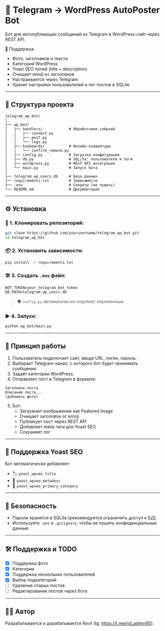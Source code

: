 # 🤖 Telegram → WordPress AutoPoster Bot

Бот для автопубликации сообщений из Telegram в WordPress-сайт через REST API.

📌 Поддержка:
- Фото, заголовков и текста
- Категорий WordPress
- Yoast SEO полей (title + description)
- Очищает emoji из заголовков
- Настраивается через Telegram
- Хранит настройки пользователей и лог постов в SQLite

---

## 🧱 Структура проекта

```
telegram_wp_bot/
│
├── wp_bot/
│   ├── handlers/            # Обработчики событий
│   │   ├── connect.py
│   │   ├── post.py
│   │   └── logs.py
│   ├── keyboards/           # Инлайн-клавиатуры
│   │   └── confirm_remove.py
│   ├── config.py            # Загрузка конфигурации
│   ├── db.py                # SQLite: пользователи и логи
│   ├── wordpress.py         # REST API интеграция
│   └── main.py              # Запуск бота
│
├── telegram_wp_users.db     # База данных
├── requirements.txt         # Зависимости
├── .env                     # Секреты (не пушить)
└── README.md                # Документация
```

---

## ⚙️ Установка

### 🔽 1. Клонировать репозиторий:

```bash
git clone https://github.com/yourusername/telegram_wp_bot.git
cd telegram_wp_bot
```

### 📦 2. Установить зависимости:

```bash
pip install -r requirements.txt
```

### 🛠️ 3. Создать `.env` файл:

```env
BOT_TOKEN=your_telegram_bot_token
DB_PATH=telegram_wp_users.db
```

> 🛡️ `config.py` автоматически подтянет переменные.

### ▶️ 4. Запуск:

```bash
python wp_bot/main.py
```

---

## 💬 Принцип работы

1. Пользователь подключает сайт, вводя URL, логин, пароль.
2. Выбирает Telegram-канал, с которого бот будет принимать сообщения.
3. Задаёт категории WordPress.
4. Отправляет пост в Telegram в формате:

```
Заголовок поста
Описание поста...
(добавить фото)
```

5. Бот:
   - Загружает изображение как Featured Image
   - Очищает заголовок от emoji
   - Публикует пост через REST API
   - Добавляет meta-теги для Yoast SEO
   - Сохраняет лог

---

## 🧩 Поддержка Yoast SEO

Бот автоматически добавляет:

- 🏷️ `yoast_wpseo_title`
- 📝 `yoast_wpseo_metadesc`
- 📂 `yoast_wpseo_primary_category`

---

## 🔐 Безопасность

- Пароли хранятся в SQLite (рекомендуется ограничить доступ к БД)
- Используйте `.env` и `.gitignore`, чтобы не пушить конфиденциальные данные.

---

## 🛠 Поддержка и TODO

- [x] Поддержка фото
- [x] Категории
- [x] Поддержка нескольких пользователей
- [x] Выбор подкатегорий
- [ ] Удаление старых постов
- [ ] Редактирование постов через бота

---

## 🧑‍💻 Автор

Разрабатывается и дорабатывается Ravil (tg: https://t.me/nd_admin95).
